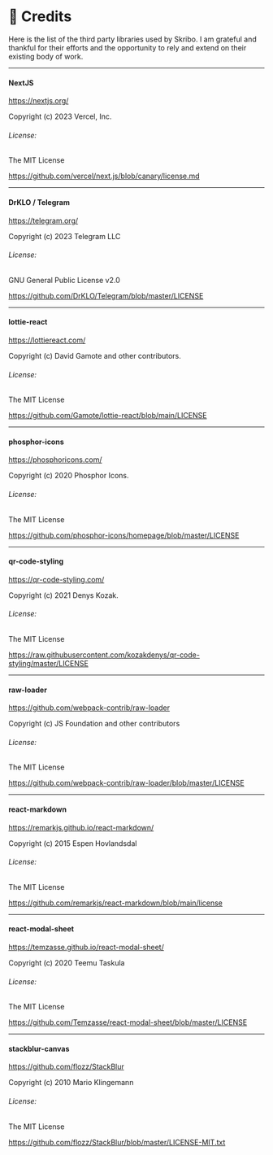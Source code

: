 # 📃 **Credits**

Here is the list of the third party libraries used by Skribo. I am grateful and thankful for their efforts and the opportunity to rely and extend on their existing body of work.

---

#### NextJS
https://nextjs.org/

Copyright (c) 2023 Vercel, Inc.

###### License:
The MIT License

https://github.com/vercel/next.js/blob/canary/license.md

---

#### DrKLO / Telegram

https://telegram.org/

Copyright (c) 2023 Telegram LLC

###### License:
GNU General Public License v2.0

https://github.com/DrKLO/Telegram/blob/master/LICENSE

---

#### lottie-react
https://lottiereact.com/

Copyright (c) David Gamote and other contributors.

###### License:
The MIT License

https://github.com/Gamote/lottie-react/blob/main/LICENSE

---

#### phosphor-icons
https://phosphoricons.com/

Copyright (c) 2020 Phosphor Icons.

###### License:
The MIT License

https://github.com/phosphor-icons/homepage/blob/master/LICENSE

---

#### qr-code-styling
https://qr-code-styling.com/

Copyright (c) 2021 Denys Kozak.

###### License:
The MIT License

https://raw.githubusercontent.com/kozakdenys/qr-code-styling/master/LICENSE

---

#### raw-loader
https://github.com/webpack-contrib/raw-loader

Copyright (c) JS Foundation and other contributors

###### License:
The MIT License

https://github.com/webpack-contrib/raw-loader/blob/master/LICENSE

---

#### react-markdown
https://remarkjs.github.io/react-markdown/

Copyright (c) 2015 Espen Hovlandsdal

###### License:
The MIT License

https://github.com/remarkjs/react-markdown/blob/main/license

---

#### react-modal-sheet
https://temzasse.github.io/react-modal-sheet/

Copyright (c) 2020 Teemu Taskula

###### License:
The MIT License

https://github.com/Temzasse/react-modal-sheet/blob/master/LICENSE

---

#### stackblur-canvas
https://github.com/flozz/StackBlur

Copyright (c) 2010 Mario Klingemann

###### License:
The MIT License

https://github.com/flozz/StackBlur/blob/master/LICENSE-MIT.txt
